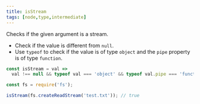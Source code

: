 ```yaml
---
title: isStream
tags: [node,type,intermediate]
---
```


Checks if the given argument is a stream.

- Check if the value is different from `null`.
- Use `typeof` to check if the value is of type `object` and the `pipe` property is of type `function`.

```js
const isStream = val =>
  val !== null && typeof val === 'object' && typeof val.pipe === 'function';
```

```js
const fs = require('fs');

isStream(fs.createReadStream('test.txt')); // true
```
